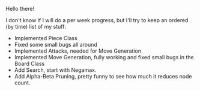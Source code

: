 Hello there!

I don't know if I will do a per week progress, but I'll try to keep an ordered (by time) list of my stuff:

- Implemented Piece Class
- Fixed some small bugs all around
- Implemented Attacks, needed for Move Generation
- Implemented Move Generation, fully working and fixed small bugs in the Board Class
- Add Search, start with Negamax.
- Add Alpha-Beta Pruning, pretty funny to see how much it reduces node count.